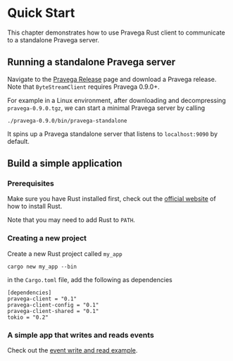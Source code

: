 # Quick Start

This chapter demonstrates how to use Pravega Rust client to communicate to a standalone Pravega server.

## Running a standalone Pravega server
Navigate to the [Pravega Release](https://github.com/pravega/pravega/releases) page and download
a Pravega release. Note that `ByteStreamClient` requires Pravega 0.9.0+.

For example in a Linux environment, after downloading and decompressing `pravega-0.9.0.tgz`, we can start 
a minimal Pravega server by calling
```
./pravega-0.9.0/bin/pravega-standalone
```

It spins up a Pravega standalone server that listens to `localhost:9090` by default.

## Build a simple application

### Prerequisites
Make sure you have Rust installed first, check out the [official website](https://www.rust-lang.org/tools/install) of how to
install Rust.

Note that you may need to add Rust to `PATH`.

### Creating a new project

Create a new Rust project called `my_app`
```
cargo new my_app --bin
```

in the `Cargo.toml` file, add the following as dependencies
```
[dependencies]
pravega-client = "0.1"
pravega-client-config = "0.1"
pravega-client-shared = "0.1"
tokio = "0.2"
```

### A simple app that writes and reads events
Check out the [event write and read example](../../examples/event_write_and_read.rs).
